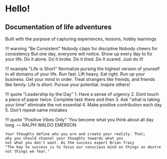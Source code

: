 # Hello!

## Documentation of life adventures

Built with the purpose of capturing experiences, lessons, hobby learnings

!!! warning "Be Consistent"
    Nobody claps for discipline
    Nobody cheers for consistency
    But one day, everyone will notice. 
    Show up every day to fix your life. 
    Do it alone. Do it broke. Do it tired. Do it scared. Just do it!


!!! example "Life is Short"
    Normalize pursing the highest version of yourself in all domains of your life. Run fast. Lift heavy. Eat right. Run up your business. Get your mind in order. Treat strangers like freinds, and friends like family. Life is short. Pursue your potential. Inspire others! 

!!! quote "Leadership by the Day"
    1. Have a sense of urgency
    2. Dont touch a piece of paper twice. Complete task there and then
    3. Ask "what is taking your time" eliminate the not essential 
    4. Make positive contribution each day
    5. Don't repeat same mistakes 

!!! quote "Positive Vibes Only"
    'You become what you think about all day long. — RALPH WALDO EMERSON

    Your thoughts define who you are and create your reality. That;
    why you should channel your thoughts towards what you
    not what you don't want. As the success expert Brian Tracy
    "The key to success is to focus our conscious mind on things uv destre
    not things we fear."